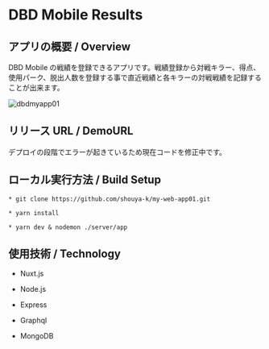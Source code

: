# DBD Mobile Results

## アプリの概要 / Overview

DBD Mobile の戦績を登録できるアプリです。戦績登録から対戦キラー、得点、使用パーク、脱出人数を登録する事で直近戦績と各キラーの対戦戦績を記録することが出来ます。

![dbdmyapp01](https://user-images.githubusercontent.com/65233189/100522945-e2fb5900-31ef-11eb-9c5a-76a4fca08bab.gif)

## リリース URL / DemoURL

デプロイの段階でエラーが起きているため現在コードを修正中です。

## ローカル実行方法 / Build Setup

```
* git clone https://github.com/shouya-k/my-web-app01.git

* yarn install

* yarn dev & nodemon ./server/app
```

## 使用技術 / Technology

- Nuxt.js

- Node.js

- Express

- Graphql

- MongoDB

